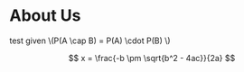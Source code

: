 # About Us

test given \\(P(A \cap B) = P(A) \cdot P(B) \\)

$$ x = \frac{-b \pm \sqrt{b^2 - 4ac}}{2a} $$

